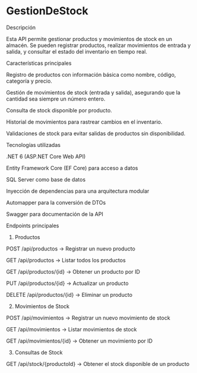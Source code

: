 # GestionDeStock

Descripción

Esta API permite gestionar productos y movimientos de stock en un almacén. Se pueden registrar productos, realizar movimientos de entrada y salida, y consultar el estado del inventario en tiempo real.

Características principales

Registro de productos con información básica como nombre, código, categoría y precio.

Gestión de movimientos de stock (entrada y salida), asegurando que la cantidad sea siempre un número entero.

Consulta de stock disponible por producto.

Historial de movimientos para rastrear cambios en el inventario.

Validaciones de stock para evitar salidas de productos sin disponibilidad.

Tecnologías utilizadas

.NET 6 (ASP.NET Core Web API)

Entity Framework Core (EF Core) para acceso a datos

SQL Server como base de datos

Inyección de dependencias para una arquitectura modular

Automapper para la conversión de DTOs

Swagger para documentación de la API

Endpoints principales

1. Productos

POST /api/productos → Registrar un nuevo producto

GET /api/productos → Listar todos los productos

GET /api/productos/{id} → Obtener un producto por ID

PUT /api/productos/{id} → Actualizar un producto

DELETE /api/productos/{id} → Eliminar un producto

2. Movimientos de Stock

POST /api/movimientos → Registrar un nuevo movimiento de stock

GET /api/movimientos → Listar movimientos de stock

GET /api/movimientos/{id} → Obtener un movimiento por ID

3. Consultas de Stock

GET /api/stock/{productoId} → Obtener el stock disponible de un producto
